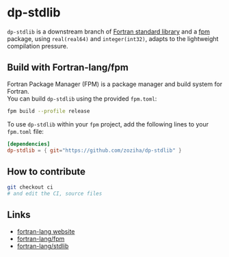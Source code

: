 # dp-stdlib

`dp-stdlib` is a downstream branch of [Fortran standard library](https://github.com/fortran-lang/stdlib) 
and a [fpm](https://github.com/fortran-lang/fpm) package, using `real(real64)` 
and `integer(int32)`, adapts to the lightweight compilation pressure.

## Build with Fortran-lang/fpm

Fortran Package Manager (FPM) is a package manager and build system for Fortran. <br>
You can build `dp-stdlib` using the provided `fpm.toml`:

```sh
fpm build --profile release
```

To use `dp-stdlib` within your `fpm` project, add the following lines to your `fpm.toml` file:

```toml
[dependencies]
dp-stdlib = { git="https://github.com/zoziha/dp-stdlib" }
```

## How to contribute

```sh
git checkout ci
# and edit the CI, source files
```

## Links

- [fortran-lang website](https://fortran-lang.org/)
- [fortran-lang/fpm](https://github.com/fortran-lang/fpm)
- [fortran-lang/stdlib](https://github.com/fortran-lang/stdlib)